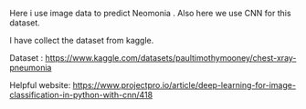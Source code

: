 Here i use image data to predict Neomonia .
Also here we use CNN for this dataset. 

I have collect the dataset from kaggle.

Dataset :  https://www.kaggle.com/datasets/paultimothymooney/chest-xray-pneumonia

Helpful website: https://www.projectpro.io/article/deep-learning-for-image-classification-in-python-with-cnn/418
